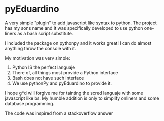 # pyEduardino
A very simple "plugin" to add javascript like syntax to python. The project has my sons name and It was specifically developed to use python one-liners as a bash script substitute.

I included the package on pythonpy and it works great! I can do almost anything throw the console with it.

My motivation was very simple:
1) Python IS the perfect languaje
2) There of, all things most provide a Python interface
3) Bash does not have such interface 
4) We use pythonPy and pyEduardino to provide it.

I hope g\*d will forgive me for tainting the scred languaje with some javascript like bs. My humble addition is only to simplify onliners and some database programming.

The code was inspired from a stackoverflow answer

